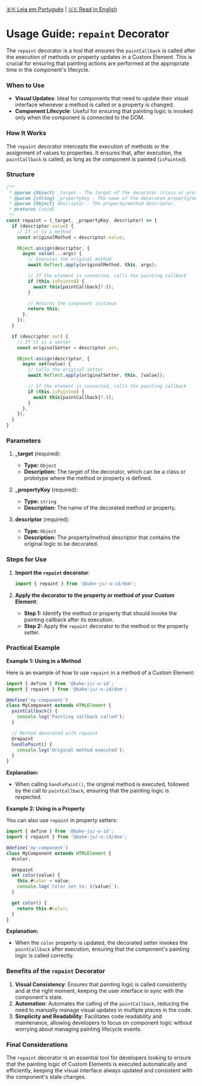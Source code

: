 [🇧🇷 Leia em Português](./README.pt-BR.md) | [🇺🇸 Read in English](./README.md)

# Usage Guide: `repaint` Decorator

The `repaint` decorator is a tool that ensures the `paintCallback` is called after the execution of methods or property updates in a Custom Element. This is crucial for ensuring that painting actions are performed at the appropriate time in the component's lifecycle.

### When to Use

- **Visual Updates**: Ideal for components that need to update their visual interface whenever a method is called or a property is changed.
- **Component Lifecycle**: Useful for ensuring that painting logic is invoked only when the component is connected to the DOM.

### How It Works

The `repaint` decorator intercepts the execution of methods or the assignment of values to properties. It ensures that, after execution, the `paintCallback` is called, as long as the component is painted (`isPainted`).

### Structure

```javascript
/**
 * @param {Object} _target - The target of the decorator (class or prototype).
 * @param {string} _propertyKey - The name of the decorated property/method.
 * @param {Object} descriptor - The property/method descriptor.
 * @returns {void}
 */
const repaint = (_target, _propertyKey, descriptor) => {
  if (descriptor.value) {
    // If it is a method
    const originalMethod = descriptor.value;

    Object.assign(descriptor, {
      async value(...args) {
        // Executes the original method
        await Reflect.apply(originalMethod, this, args);

        // If the element is connected, calls the painting callback
        if (this.isPainted) {
          await this[paintCallback]?.();
        }

        // Returns the component instance
        return this;
      },
    });
  }

  if (descriptor.set) {
    // If it is a setter
    const originalSetter = descriptor.set;

    Object.assign(descriptor, {
      async set(value) {
        // Calls the original setter
        await Reflect.apply(originalSetter, this, [value]);

        // If the element is connected, calls the painting callback
        if (this.isPainted) {
          await this[paintCallback]?.();
        }
      },
    });
  }
}
```

### Parameters

1. **_target** (required):
   - **Type:** `Object`
   - **Description:** The target of the decorator, which can be a class or prototype where the method or property is defined.

2. **_propertyKey** (required):
   - **Type:** `string`
   - **Description:** The name of the decorated method or property.

3. **descriptor** (required):
   - **Type:** `Object`
   - **Description:** The property/method descriptor that contains the original logic to be decorated.

### Steps for Use

1. **Import the `repaint` decorator**:

   ```javascript
   import { repaint } from '@bake-js/-o-id/dom';
   ```

2. **Apply the decorator to the property or method of your Custom Element**:

   - **Step 1:** Identify the method or property that should invoke the painting callback after its execution.
   - **Step 2:** Apply the `repaint` decorator to the method or the property setter.

### Practical Example

**Example 1: Using in a Method**

Here is an example of how to use `repaint` in a method of a Custom Element:

```javascript
import { define } from '@bake-js/-o-id';
import { repaint } from '@bake-js/-o-id/dom';

@define('my-component')
class MyComponent extends HTMLElement {
  paintCallback() {
    console.log('Painting callback called');
  }

  // Method decorated with repaint
  @repaint
  handlePaint() {
    console.log('Original method executed');
  }
}
```

**Explanation:**
- When calling `handlePaint()`, the original method is executed, followed by the call to `paintCallback`, ensuring that the painting logic is respected.

**Example 2: Using in a Property**

You can also use `repaint` in property setters:

```javascript
import { define } from '@bake-js/-o-id';
import { repaint } from '@bake-js/-o-id/dom';

@define('my-component')
class MyComponent extends HTMLElement {
  #color;

  @repaint
  set color(value) {
    this.#color = value;
    console.log(`Color set to: ${value}`);
  }

  get color() {
    return this.#color;
  }
}
```

**Explanation:**
- When the `color` property is updated, the decorated setter invokes the `paintCallback` after execution, ensuring that the component's painting logic is called correctly.

### Benefits of the `repaint` Decorator

1. **Visual Consistency**: Ensures that painting logic is called consistently and at the right moment, keeping the user interface in sync with the component's state.
2. **Automation**: Automates the calling of the `paintCallback`, reducing the need to manually manage visual updates in multiple places in the code.
3. **Simplicity and Readability**: Facilitates code readability and maintenance, allowing developers to focus on component logic without worrying about managing painting lifecycle events.

### Final Considerations

The `repaint` decorator is an essential tool for developers looking to ensure that the painting logic of Custom Elements is executed automatically and efficiently, keeping the visual interface always updated and consistent with the component's state changes.
